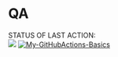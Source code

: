# QA
STATUS OF LAST ACTION:<br>
<img src="https://github.com/Slavik-test-org/QA/actions/workflows/main/badge.svg">
[![My-GitHubActions-Basics](https://github.com/Slavik-test-org/QA/actions/workflows/main.yml/badge.svg?branch=main)](https://github.com/Slavik-test-org/QA/actions/workflows/main.yml)
